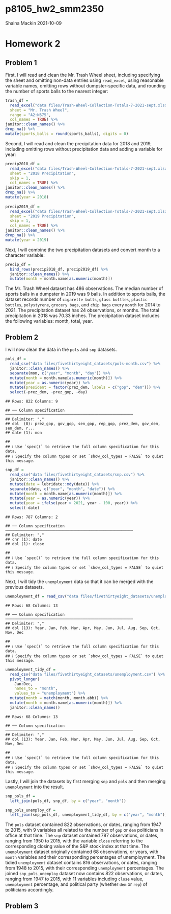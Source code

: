 p8105\_hw2\_smm2350
================
Shaina Mackin
2021-10-09

# Homework 2

## Problem 1

First, I will read and clean the Mr. Trash Wheel sheet, including
specifying the sheet and omitting non-data entries using `read_excel`,
using reasonable variable names, omitting rows without dumpster-specific
data, and rounding the number of sports balls to the nearest integer:

``` r
trash_df = 
  read_excel("data files/Trash-Wheel-Collection-Totals-7-2021-sept.xlsx", 
  sheet = "Mr. Trash Wheel", 
  range = "A2:N575",
  col_names = TRUE) %>%
janitor::clean_names() %>%
drop_na() %>%
mutate(sports_balls = round(sports_balls), digits = 0)
```

Second, I will read and clean the precipitation data for 2018 and 2019,
including omitting rows without precipitation data and adding a variable
for year:

``` r
precip2018_df = 
  read_excel("data files/Trash-Wheel-Collection-Totals-7-2021-sept.xlsx",
  sheet = "2018 Precipitation",
  skip = 1,
  col_names = TRUE) %>%
janitor::clean_names() %>%
drop_na() %>%
mutate(year = 2018)
  
precip2019_df = 
  read_excel("data files/Trash-Wheel-Collection-Totals-7-2021-sept.xlsx",
  sheet = "2019 Precipitation",
  skip = 1,
  col_names = TRUE) %>%
janitor::clean_names() %>%
drop_na() %>%
mutate(year = 2019)
```

Next, I will combine the two precipitation datasets and convert month to
a character variable:

``` r
precip_df = 
  bind_rows(precip2018_df, precip2019_df) %>%
  janitor::clean_names() %>%
  mutate(month = month.name[as.numeric(month)])
```

The Mr. Trash Wheel dataset has 486 observations. The median number of
sports balls in a dumpster in 2019 was 9 balls. In addition to sports
balls, the dataset records number of `cigarette butts`, `glass bottles`,
`plastic bottles`, `polystyrene`, `grocery bags`, and `chip bags` every
`month` for 2014 to 2021. The precipitation dataset has 24 observations,
or months. The total precipitation in 2018 was 70.33 inches. The
precipitation dataset includes the following variables: month, total,
year.

## Problem 2

I will now clean the data in the `pols` and `snp` datasets.

``` r
pols_df = 
  read_csv("data files/fivethirtyeight_datasets/pols-month.csv") %>%
  janitor::clean_names() %>%
  separate(mon, c("year", "month", "day")) %>%
  mutate(month = month.name[as.numeric(month)]) %>%
  mutate(year = as.numeric(year)) %>%
  mutate(president = factor(prez_dem, labels = c("gop", "dem"))) %>%
  select(-prez_dem, -prez_gop, -day)
```

    ## Rows: 822 Columns: 9

    ## ── Column specification ────────────────────────────────────────────────────────
    ## Delimiter: ","
    ## dbl  (8): prez_gop, gov_gop, sen_gop, rep_gop, prez_dem, gov_dem, sen_dem, r...
    ## date (1): mon

    ## 
    ## ℹ Use `spec()` to retrieve the full column specification for this data.
    ## ℹ Specify the column types or set `show_col_types = FALSE` to quiet this message.

``` r
snp_df = 
  read_csv("data files/fivethirtyeight_datasets/snp.csv") %>%
  janitor::clean_names() %>%
  mutate(date = lubridate::mdy(date)) %>%
  separate(date, c("year", "month", "date")) %>%
  mutate(month = month.name[as.numeric(month)]) %>%
  mutate(year = as.numeric(year)) %>%
  mutate(year = ifelse(year > 2021, year - 100, year)) %>%
  select(-date)
```

    ## Rows: 787 Columns: 2

    ## ── Column specification ────────────────────────────────────────────────────────
    ## Delimiter: ","
    ## chr (1): date
    ## dbl (1): close

    ## 
    ## ℹ Use `spec()` to retrieve the full column specification for this data.
    ## ℹ Specify the column types or set `show_col_types = FALSE` to quiet this message.

Next, I will tidy the `unemployment` data so that it can be merged with
the previous datasets.

``` r
unemployment_df = read_csv("data files/fivethirtyeight_datasets/unemployment.csv")
```

    ## Rows: 68 Columns: 13

    ## ── Column specification ────────────────────────────────────────────────────────
    ## Delimiter: ","
    ## dbl (13): Year, Jan, Feb, Mar, Apr, May, Jun, Jul, Aug, Sep, Oct, Nov, Dec

    ## 
    ## ℹ Use `spec()` to retrieve the full column specification for this data.
    ## ℹ Specify the column types or set `show_col_types = FALSE` to quiet this message.

``` r
unemployment_tidy_df = 
  read_csv("data files/fivethirtyeight_datasets/unemployment.csv") %>%
  pivot_longer(
    Jan:Dec,
    names_to = "month",
    values_to = "unemployment") %>%
  mutate(month = match(month, month.abb)) %>%
  mutate(month = month.name[as.numeric(month)]) %>%
  janitor::clean_names() 
```

    ## Rows: 68 Columns: 13

    ## ── Column specification ────────────────────────────────────────────────────────
    ## Delimiter: ","
    ## dbl (13): Year, Jan, Feb, Mar, Apr, May, Jun, Jul, Aug, Sep, Oct, Nov, Dec

    ## 
    ## ℹ Use `spec()` to retrieve the full column specification for this data.
    ## ℹ Specify the column types or set `show_col_types = FALSE` to quiet this message.

Lastly, I will join the datasets by first merging `snp` and `pols` and
then merging `unemployment` into the result.

``` r
snp_pols_df = 
  left_join(pols_df, snp_df, by = c("year", "month"))

snp_pols_unemploy_df = 
  left_join(snp_pols_df, unemployment_tidy_df, by = c("year", "month"))
```

The `pols` dataset contained 822 observations, or dates, ranging from
1947 to 2015, with 9 variables all related to the number of `gop` or
`dem` politicians in office at that time. The `snp` dataset contained
787 observations, or dates, ranging from 1950 to 2015, with the variable
`close` referring to the corresponding closing value of the S&P stock
index at that time. The `unemployment` dataset originally contained 68
observations, or years, with `month` variables and their corresponding
percentages of unemployment. The tidied `unemployment` dataset contains
816 observations, or dates, ranging from 1948 to 2015, with their
corresponding `unemployment` percentages. The joined `snp_pols_unemploy`
dataset now contains 822 observations, or dates, ranging from 1947 to
2015, with 11 variables including `close` value, `unemployment`
percentage, and political party (whether `dem` or `rep`) of politicians
accordingly.

## Problem 3
